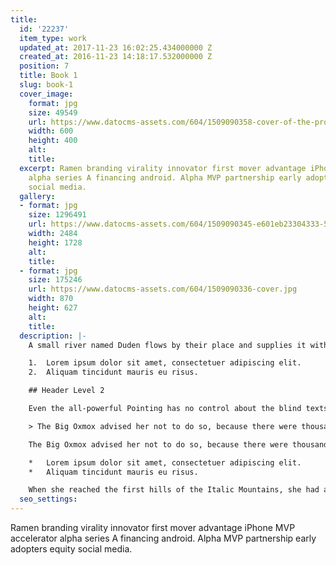```yaml
---
title:
  id: '22237'
  item_type: work
  updated_at: 2017-11-23 16:02:25.434000000 Z
  created_at: 2016-11-23 14:18:17.532000000 Z
  position: 7
  title: Book 1
  slug: book-1
  cover_image:
    format: jpg
    size: 49549
    url: https://www.datocms-assets.com/604/1509090358-cover-of-the-process-manual-by-dan-ogren-34557658.jpg
    width: 600
    height: 400
    alt: 
    title: 
  excerpt: Ramen branding virality innovator first mover advantage iPhone MVP accelerator
    alpha series A financing android. Alpha MVP partnership early adopters equity
    social media.
  gallery:
  - format: jpg
    size: 1296491
    url: https://www.datocms-assets.com/604/1509090345-e601eb23304333-5632272a0987e.jpg
    width: 2484
    height: 1728
    alt: 
    title: 
  - format: jpg
    size: 175246
    url: https://www.datocms-assets.com/604/1509090336-cover.jpg
    width: 870
    height: 627
    alt: 
    title: 
  description: |-
    A small river named Duden flows by their place and supplies it with the necessary regelialia. It is a paradisematic country, in which roasted parts of sentences fly into your mouth.

    1.  Lorem ipsum dolor sit amet, consectetuer adipiscing elit.
    2.  Aliquam tincidunt mauris eu risus.

    ## Header Level 2

    Even the all-powerful Pointing has no control about the blind texts it is an almost unorthographic life One day however a small line of blind text by the name of Lorem Ipsum decided to leave for the far World of Grammar.

    > The Big Oxmox advised her not to do so, because there were thousands of bad Commas, wild Question Marks and devious Semikoli, but the Little Blind Text didn’t listen. She packed her seven versalia, put her initial into the belt and made herself on the way.

    The Big Oxmox advised her not to do so, because there were thousands of bad Commas, wild Question Marks and devious Semikoli, but the Little Blind Text didn’t listen. She packed her seven versalia, put her initial into the belt and made herself on the way.

    *   Lorem ipsum dolor sit amet, consectetuer adipiscing elit.
    *   Aliquam tincidunt mauris eu risus.

    When she reached the first hills of the Italic Mountains, she had a last view back on the skyline of her hometown Bookmarksgrove, the headline of Alphabet Village and the subline of her own road, the Line Lane. Pityful a rethoric question ran over her cheek.
  seo_settings: 
---
```


Ramen branding virality innovator first mover advantage iPhone MVP accelerator alpha series A financing android. Alpha MVP partnership early adopters equity social media.
